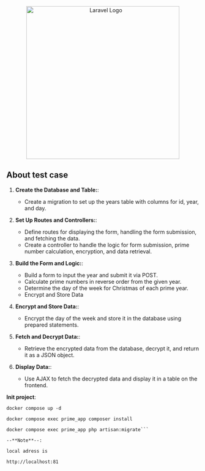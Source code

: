 <p align="center"><a href="https://laravel.com" target="_blank"><img src="https://raw.githubusercontent.com/laravel/art/master/logo-lockup/5%20SVG/2%20CMYK/1%20Full%20Color/laravel-logolockup-cmyk-red.svg" width="400" alt="Laravel Logo"></a></p>


## About test case 
1. **Create the Database and Table:**: 
    - Create a migration to set up the years table with columns for id, year, and day.
2. **Set Up Routes and Controllers:**:
    - Define routes for displaying the form, handling the form submission, and fetching the data. 
    - Create a controller to handle the logic for form submission, prime number calculation, encryption, and data retrieval.

3. **Build the Form and Logic:**:
   - Build a form to input the year and submit it via POST.
   - Calculate prime numbers in reverse order from the given year.
   - Determine the day of the week for Christmas of each prime year.
   - Encrypt and Store Data

4. **Encrypt and Store Data:**:
    - Encrypt the day of the week and store it in the database using prepared statements.
5. **Fetch and Decrypt Data:**:
    - Retrieve the encrypted data from the database, decrypt it, and return it as a JSON object.
6. **Display Data:**:
    - Use AJAX to fetch the decrypted data and display it in a table on the frontend.

**Init project**:

   ```env
   docker compose up -d

   docker compose exec prime_app composer install
   
   docker compose exec prime_app php artisan:migrate```

--**Note**--:

   local adress is 

   http://localhost:81
   
